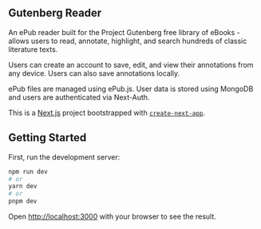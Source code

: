 ## Gutenberg Reader

An ePub reader built for the Project Gutenberg free library of eBooks - allows users to read, annotate, highlight, and search hundreds of classic literature texts.

Users can create an account to save, edit, and view their annotations from any device. Users can also save annotations locally.

ePub files are managed using ePub.js. User data is stored using MongoDB and users are authenticated via Next-Auth.

This is a [Next.js](https://nextjs.org/) project bootstrapped with [`create-next-app`](https://github.com/vercel/next.js/tree/canary/packages/create-next-app).

## Getting Started

First, run the development server:

```bash
npm run dev
# or
yarn dev
# or
pnpm dev
```

Open [http://localhost:3000](http://localhost:3000) with your browser to see the result.
